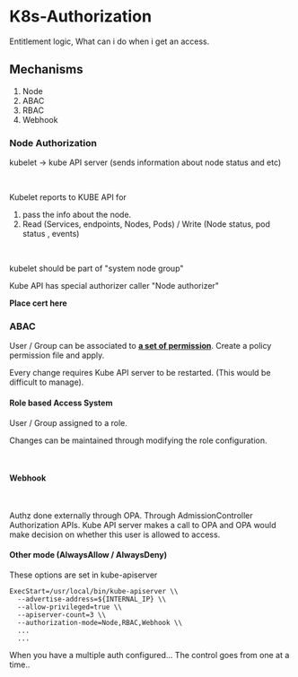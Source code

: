 # K8s-Authorization

Entitlement logic, What can i do when i get an access. 

## Mechanisms

1. Node
2. ABAC
3. RBAC
4. Webhook

### Node Authorization

kubelet -> kube API server
    (sends information about node status and etc)

<br>

Kubelet reports to KUBE API for 
   1. pass the info about the node. 
   2. Read (Services, endpoints, Nodes, Pods) / Write (Node status, pod status , events)

<br>

kubelet should be part of "system node group"

Kube API has special authorizer caller "Node authorizer"

<b> Place cert here </b>


### ABAC

User / Group can be associated to <b><u>a set of permission</u></b>. 
Create a policy permission file and apply.

Every change requires Kube API server to be restarted. (This would be difficult to manage). 

#### Role based Access System

User / Group assigned to a role. 

Changes can be maintained through modifying the role configuration. 

<br> 

#### Webhook

<br>

Authz done externally through OPA. 
Through AdmissionController Authorization APIs.
Kube API server makes a call to OPA and OPA would make decision on whether this user is allowed to access. 

#### Other mode (AlwaysAllow / AlwaysDeny)

These options are set in kube-apiserver 

```
ExecStart=/usr/local/bin/kube-apiserver \\
  --advertise-address=${INTERNAL_IP} \\
  --allow-privileged=true \\
  --apiserver-count=3 \\
  --authorization-mode=Node,RBAC,Webhook \\
  ...
  ...
```

When you have a multiple auth configured... The control goes from one at a time.. 

<br>



